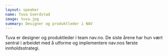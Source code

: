 ```yaml
---
layout: speaker
name: Tuva Sverdstad
image: tuva.jpg
summary: Designer og produktleder i NAV 
---
```

Tuva er designer og produktleder i team nav.no. De siste årene har hun vært sentral i arbeidet med å utforme og implementere nav.nos første innholdsstrategi. 
